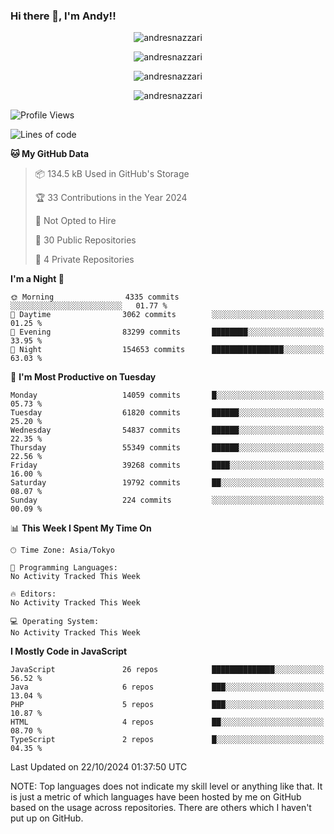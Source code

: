 ### Hi there 👋, I'm Andy!!

<p align="center" >
  <img src="https://github-profile-trophy.vercel.app/?username=AndresNazzari&theme=dracula&column=-1" alt="andresnazzari"/>
</p>

<p align="center">
  <img  src="https://github-readme-stats.vercel.app/api?username=AndresNazzari&count_private=true&show_icons=true&theme=dracula" alt="andresnazzari"/>
</p>
<p align="center">
  <img  src="https://github-readme-stats.vercel.app/api/top-langs/?username=AndresNazzari&layout=compact" alt="andresnazzari"/>
</p>
<p align="center" >
  <img src="https://github-readme-stats.vercel.app/api/wakatime?username=AndresNazzari" alt="andresnazzari"/>
</p>

<!--START_SECTION:waka-->
![Profile Views](http://img.shields.io/badge/Profile%20Views-0-blue)

![Lines of code](https://img.shields.io/badge/From%20Hello%20World%20I%27ve%20Written-48.5%20million%20lines%20of%20code-blue)

**🐱 My GitHub Data** 

> 📦 134.5 kB Used in GitHub's Storage 
 > 
> 🏆 33 Contributions in the Year 2024
 > 
> 🚫 Not Opted to Hire
 > 
> 📜 30 Public Repositories 
 > 
> 🔑 4 Private Repositories 
 > 
**I'm a Night 🦉** 

```text
🌞 Morning                4335 commits        ░░░░░░░░░░░░░░░░░░░░░░░░░   01.77 % 
🌆 Daytime                3062 commits        ░░░░░░░░░░░░░░░░░░░░░░░░░   01.25 % 
🌃 Evening                83299 commits       ████████░░░░░░░░░░░░░░░░░   33.95 % 
🌙 Night                  154653 commits      ████████████████░░░░░░░░░   63.03 % 
```
📅 **I'm Most Productive on Tuesday** 

```text
Monday                   14059 commits       █░░░░░░░░░░░░░░░░░░░░░░░░   05.73 % 
Tuesday                  61820 commits       ██████░░░░░░░░░░░░░░░░░░░   25.20 % 
Wednesday                54837 commits       ██████░░░░░░░░░░░░░░░░░░░   22.35 % 
Thursday                 55349 commits       ██████░░░░░░░░░░░░░░░░░░░   22.56 % 
Friday                   39268 commits       ████░░░░░░░░░░░░░░░░░░░░░   16.00 % 
Saturday                 19792 commits       ██░░░░░░░░░░░░░░░░░░░░░░░   08.07 % 
Sunday                   224 commits         ░░░░░░░░░░░░░░░░░░░░░░░░░   00.09 % 
```


📊 **This Week I Spent My Time On** 

```text
🕑︎ Time Zone: Asia/Tokyo

💬 Programming Languages: 
No Activity Tracked This Week

🔥 Editors: 
No Activity Tracked This Week

💻 Operating System: 
No Activity Tracked This Week
```

**I Mostly Code in JavaScript** 

```text
JavaScript               26 repos            ██████████████░░░░░░░░░░░   56.52 % 
Java                     6 repos             ███░░░░░░░░░░░░░░░░░░░░░░   13.04 % 
PHP                      5 repos             ███░░░░░░░░░░░░░░░░░░░░░░   10.87 % 
HTML                     4 repos             ██░░░░░░░░░░░░░░░░░░░░░░░   08.70 % 
TypeScript               2 repos             █░░░░░░░░░░░░░░░░░░░░░░░░   04.35 % 
```




 Last Updated on 22/10/2024 01:37:50 UTC
<!--END_SECTION:waka-->

NOTE: Top languages does not indicate my skill level or anything like that. It is just a metric of which languages have been hosted by me on GitHub based on the usage across repositories. There are others which I haven't put up on GitHub.

<!-- Here are some ideas to get you started:

-   🔭 I’m currently working on ...
-   🌱 I’m currently learning ...
-   👯 I’m looking to collaborate on ...
-   🤔 I’m looking for help with ...
-   💬 Ask me about ...
-   📫 How to reach me: ...
-   😄 Pronouns: ...
-   ⚡ Fun fact: ... -->
